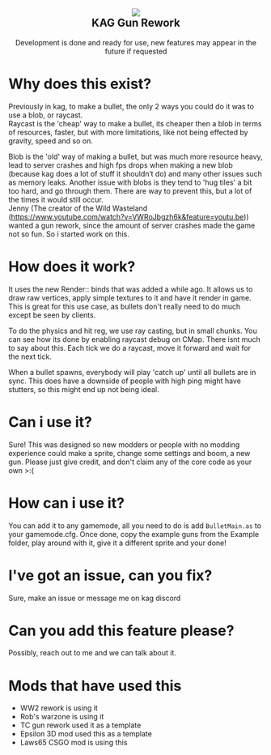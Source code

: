 <h2 align = 'center'><img src="https://i.imgur.com/lQEufyo.png"><br>KAG Gun Rework</h2>
<p align = 'center'>Development is done and ready for use, new features may appear in the future if requested</p>

# Why does this exist?

Previously in kag, to make a bullet, the only 2 ways you could do it was to use a blob, or raycast.<br />
Raycast is the 'cheap' way to make a bullet, its cheaper then a blob in terms of resources, faster, but with more limitations, like not being effected by gravity, speed and so on.

Blob is the 'old' way of making a bullet, but was much more resource heavy, lead to server crashes and high fps drops when making a new blob (because kag does a lot of stuff it shouldn’t do) and many other issues such as memory leaks. Another issue with blobs is they tend to 'hug tiles' a bit too hard, and go through them. There are way to prevent this, but a lot of the times it would still occur. 
<br />
Jenny (The creator of the Wild Wasteland (https://www.youtube.com/watch?v=VWRoJbgzh6k&feature=youtu.be)) wanted a gun rework, since the amount of server crashes made the game not so fun. So i started work on this.

# How does it work?

It uses the new Render:: binds that was added a while ago. It allows us to draw raw vertices, apply simple textures to it and have it render in game. 
This is great for this use case, as bullets don't really need to do much except be seen by clients.<br />

To do the physics and hit reg, we use ray casting, but in small chunks. You can see how its done by enabling raycast debug on CMap. There isnt much to say about this. Each tick we do a raycast, move it forward and wait for the next tick. 

When a bullet spawns, everybody will play 'catch up' until all bullets are in sync. This does have a downside of people with high ping might have stutters, so this might end up not being ideal.

# Can i use it?

Sure! This was designed so new modders or people with no modding experience could make a sprite, change some settings and boom, a new gun.
Please just give credit, and don't claim any of the core code as your own >:(

# How can i use it?

You can add it to any gamemode, all you need to do is add ``BulletMain.as`` to your gamemode.cfg. 
Once done, copy the example guns from the Example folder, play around with it, give it a different sprite and your done!

# I've got an issue, can you fix?

Sure, make an issue or message me on kag discord

# Can you add this feature please?

Possibly, reach out to me and we can talk about it.

# Mods that have used this
- WW2 rework is using it
- Rob's warzone is using it
- TC gun rework used it as a template
- Epsilon 3D mod used this as a template
- Laws65 CSGO mod is using this


